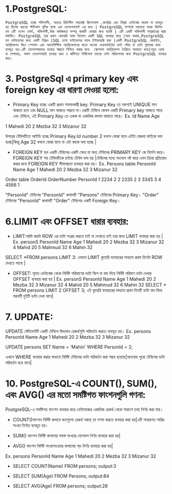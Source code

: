 # 1.PostgreSQL:
    PostgreSQL হচ্ছে শক্তিশালী, অত্যন্ত স্থিতিশীল অবজেক্ট রিলেশনাল ,জনপ্রিয় এবং বিশ্বস্ত ডেটাবেজ মাধ্যম যা ব্যবহৃত হয় বিশেষ ধরনের স্টার্টআপ গুলির ব্যাক এন্ড ডেভেলপমেন্ট এর জন্য | PostgreSQL সম্পর্কে সবচেয়ে সহজ জিনিস হল এটি ওপেন সোর্স, শক্তিশালী,উচ্চ কর্মক্ষমতা সম্পন্ন কাজটি বোঝার জন্য যথেষ্ট | এটি একটি শক্তিশালী সম্প্রদায়ের দ্বারা সমর্থিত। PostgreSQL তার প্রধান কোয়েরি ভাষা হিসেবে একটি SQL ব্যবহার করে |অন্য কথায়,PostgreSQL হল ডাটাবেসের জন্য একটি ইঞ্জিন |SQL হলো ডাটাবেসের সাথে ইন্টারঅ্যাক্ট করা |একটি PostgreSQL মোবাইল, অ্যাপ্লিকেশন জিও স্পেশাল এবং অ্যানালিস্টিক অ্যাপ্লিকেশনের মতো অনেক ওয়েবসাইটের ডেটা স্টোর বা ডেটা গুদামের জন্য ব্যবহৃত হয়।এটি ডেভেলপারদের তথ্যের স্বচ্ছতা নিশ্চিত করার জন্য  স্কেলেবল অ্যাপ্লিকেশন তৈরিতে সহায়তা করে|নতুন হোক বা পেশাদার, সকল ডেভেলপারই তথ্যের ধরন ও জটিলতা নির্বিশেষে তাদের ডেটা পরিচালনার জন্য PostgreSQL ব্যবহার করে।


# 3. PostgreSql এ primary key এবং foreign key এর ধারণা দেওয়া হলো:

  * Primary Key হচ্ছে একটি প্রধান শনাক্তকারী key. Primary Key তে অবশ্যই UNIQUE মান থাকতে হবে এবং NULL মান থাকতে পারবে না।একটি টেবিলে কেবল একটি Primary key থাকতে পারে এবং টেবিলে, এই Primary Key তে একক বা একাধিক কলাম থাকতে পারে।
Ex.
  Id    Name      Age

  1     Mahedi    20
  2     Mezba     32
  3     Mizanur   32

 উপরের টেবিলটিতে আইডি হচ্ছে Primary Key.Id number 2 বললে বোঝা যাবে এইটা মেজবা ভাইকে বলা হচ্ছে|কিন্তু Age 32 বললে বোঝা যাবে না এটা কাকে বলা হচ্ছে | 

* FOREIGN KEY হল একটি টেবিলের একটি ক্ষেত্র  যা অন্য টেবিলের PRIMARY KEY কে নির্দেশ করে। FOREIGN KEY সহ টেবিলটিকে চাইল্ড টেবিল বলা হয় |টেবিলের মধ্যে সংযোগ নষ্ট করে এমন ক্রিয়া প্রতিরোধ করার জন্য FOREIGN KEY সীমাবদ্ধতা ব্যবহার করা হয়।
Ex.
 Persons table
 PersonId    Name      Age
    1     Mahedi    20
    2     Mezba     32
    3     Mizanur   32

Order table
 OrderId     OrderNumber   PersonId 
   1          2234            2
   2          2335            2
   3          3345            3
   4          4566            1

"PersonId" টেবিলের "PersonId" কলামটি "Persons" টেবিলের Primary Key।
"Order" টেবিলের "PersonId" কলামটি "Order" টেবিলের একটি Foreign Key।

# 6.LIMIT এবং OFFSET ধারার ব্যবহার:

* LIMIT:আমি কয়টা ROW এর ডাটা সংগ্রহ করতে চাই বা দেখাতে চাই তার জন্য LIMIT ব্যবহার    করা হয় |
Ex.
personS 
 PersonId    Name     Age
    1     Mahedi      20
    2     Mezba       32
    3     Mizanur     32
    4     Mahid       20
    5     Mahmud      32
    6     Mahin       32

 SELECT *FROM persons LIMIT 3:
এভাবে LIMIT কুয়েরি ব্যবহারের মাধ্যমে প্রথম তিনটা ROW দেখতে পাবো |

 * OFFSET: মূলত ডেটাবেজ থেকে নির্দিষ্ট  পরিমাণের ডাটা স্কিপ বা বাদ দিয়ে নির্দিষ্ট পরিমাণ ডাটা দেখার OFFSET ব্যবহার করা হয় |
Ex.
personS 
 PersonId    Name     Age
    1     Mahedi      20
    2     Mezba       32
    3     Mizanur     32
    4     Mahid       20
    5     Mahmud      32
    6     Mahin       32
SELECT * FROM persons LIMIT 2 OFFSET 3;
এই কুয়েরি ব্যবহারের মাধ্যমে প্রথম তিনটি ডাটা বাদ দিয়ে পরবর্তী দুইটি ডাটা দেখা যাবে|


# 7. UPDATE:
UPDATE স্টেটমেন্টটি একটি টেবিলে বিদ্যমান রেকর্ডগুলি পরিবর্তন করতে ব্যবহৃত হয়।
Ex.
 persons
PersonId    Name      Age
    1      Mahedi     20
    2      Mezba      32
    3      Mizanur    32

UPDATE persons
SET Name = 'Mahin'
WHERE PersonId = 2;

এখানে WHERE ব্যবহার করার মাধ্যমে নির্দিষ্ট টেবিলের ডাটা পরিবর্তন করা সম্ভব হয়েছে|অন্যথায় পুরো টেবিলের ডাটা পরিবর্তন হয়ে যাবে|

# 10. PostgreSQL-এ COUNT(), SUM(), এবং AVG() এর মতো সমষ্টিগত ফাংশনগুলি গণনা:
 PostgreSQL-এ সমষ্টিগত ফাংশন ব্যবহার করে ডেটাবেজের একাধিক রেকর্ড থেকে সারাংশ তথ্য নির্ণয় করা যায়। 
 * COUNT()ফাংশন নির্দিষ্ট কলামে কতগুলো রেকর্ড আছে তা গণনা করতে ব্যবহার করা হয়|এটি সাধারণত সারির সংখ্যা নির্ণয়ে ব্যবহৃত হয়।

*  SUM() ফাংশন নির্দিষ্ট কলামের সমস্ত সংখ্যার যোগফল নির্ণয় ব্যবহার করা হয়|

*  AVG() ফাংশন নির্দিষ্ট সংখ্যাসংক্রান্ত কলামের গড় নির্ণয় ব্যবহার করা হয়|

Ex.
 persons
PersonId    Name      Age
    1      Mahedi     20
    2      Mezba      32
    3      Mizanur    32

* SELECT COUNT(Name) FROM persons;
output:3

* SELECT SUM(Age) FROM Persons;
output:84

* SELECT AVG(Age) FROM persons;
output:28


